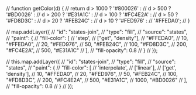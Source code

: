 // function getColor(d) {
//     return d > 1000 ? '#800026' :
//            d > 500  ? '#BD0026' :
//            d > 200  ? '#E31A1C' :
//            d > 100  ? '#FC4E2A' :
//            d > 50   ? '#FD8D3C' :
//            d > 20   ? '#FEB24C' :
//            d > 10   ? '#FED976' :
//                       '#FFEDA0';
// }



// map.addLayer({
//     "id": "states-join",
//     "type": "fill",
//     "source": "states",
//     "paint": {
//         "fill-color": [
//             'step',
//             ["get", "density"],
//             "#FFEDA0",
//             10, "#FFEDA0",
//             20, "#FED976",
//             50, "#FEB24C",
//             100, "#FD8D3C",
//             200, "#FC4E2A",
//             500, "#E31A1C"
//         ],
//         "fill-opacity": 0.8
//     }
// });

// this.map.addLayer({
//     "id": "states-join",
//     "type": "fill",
//     "source": "states",
//     "paint": {
//         "fill-color": [
//             'interpolate',
//             ['linear'],
//             ['get', 'density'],
//             10, "#FFEDA0",
//             20, "#FED976",
//             50, "#FEB24C",
//             100, "#FD8D3C",
//             200, "#FC4E2A",
//             500, "#E31A1C",
//             1000, "#BD0026"
//         ],
//         "fill-opacity": 0.8
//     }
// });